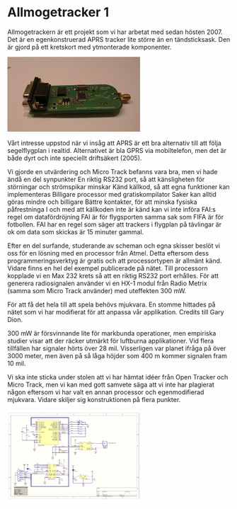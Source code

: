 Allmogetracker 1
================

Allmogetrackern är ett projekt som vi har arbetat med sedan hösten 2007. 
Det är en egenkonstruerad APRS tracker lite större än en tändsticksask. Den är gjord 
på ett kretskort med ytmonterade komponenter.

<a href="img/almtracker1.1x600.jpg"><img src="img/almtracker1.1x600.jpg" width="300px"></a>

Vårt intresse uppstod när vi insåg att APRS är ett bra alternativ till att följa segelflygplan 
i realtid. Alternativet är bla GPRS via mobiltelefon, men det är både dyrt och inte speciellt 
driftsäkert (2005). 

Vi gjorde en utvärdering och Micro Track befanns vara bra, men vi hade ändå en del synpunkter
En riktig RS232 port, så att känsligheten för störningar och strömspikar minskar Känd källkod, 
så att egna funktioner kan implementeras Billigare processor med gratiskompilator Saker kan 
alltid göras mindre och billigare Bättre kontakter, för att minska fysiska påfrestninga I och med 
att källkoden inte är känd kan vi inte införa FAI:s regel om datafördröjning FAI är för flygsporten 
samma sak som FIFA är för fotbollen. FAI har en regel som säger att trackers i flygplan på tävlingar 
är ok om data som skickas är 15 minuter gammal.

Efter en del surfande, studerande av scheman och egna skisser beslöt vi oss för en lösning med en 
processor från Atmel. Detta eftersom dess programmeringsverktyg är gratis och att processortypen är 
allmänt känd. Vidare finns en hel del exempel publicerade på nätet. Till processorn kopplade vi en 
Max 232 krets så att en riktig RS232 port erhålles. För att generera radiosignalen använder vi en
 HX-1 modul från Radio Metrix (samma som Micro Track använder) med uteffekten 300 mW.

För att få det hela till att spela behövs mjukvara. En stomme hittades på nätet som vi har modifierat 
för att anpassa vår applikation. Credits till Gary Dion.

300 mW är försvinnande lite för markbunda operationer, men empiriska studier visar att der räcker utmärkt 
för luftburna applikationer. Vid flera tillfällen har signaler hörts över 28 mil. Visserligen var planet 
ifråga på över 3000 meter, men även på så låga höjder som 400 m kommer signalen fram 10 mil.

Vi ska inte sticka under stolen att vi har hämtat idéer från Open Tracker och Micro Track, men vi kan med gott 
samvete säga att vi inte har plagierat någon eftersom vi har valt en annan processor och egenmodifierad 
mjukvara. Vidare skiljer sig konstruktionen på flera punkter.

<a href="img/almtracker_1_schematic_1_1.jpg"><img src="img/almtracker_1_schematic_1_1.jpg" width="300px"></a>


